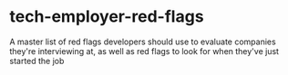 # tech-employer-red-flags
A master list of red flags developers should use to evaluate companies they're interviewing at, as well as red flags to look for when they've just started the job

